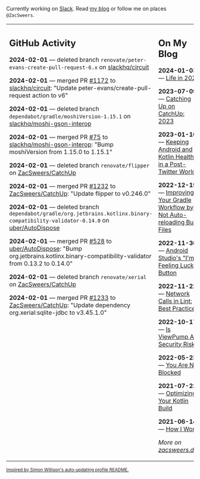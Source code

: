 Currently working on [Slack](https://slack.com/). Read [my blog](https://zacsweers.dev/) or follow me on places `@ZacSweers`.

<table><tr><td valign="top" width="60%">

## GitHub Activity
<!-- githubActivity starts -->
**2024-02-01** — deleted branch `renovate/peter-evans-create-pull-request-6.x` on [slackhq/circuit](https://github.com/slackhq/circuit)

**2024-02-01** — merged PR [#1172](https://github.com/slackhq/circuit/pull/1172) to [slackhq/circuit](https://github.com/slackhq/circuit): "Update peter-evans/create-pull-request action to v6"

**2024-02-01** — deleted branch `dependabot/gradle/moshiVersion-1.15.1` on [slackhq/moshi-gson-interop](https://github.com/slackhq/moshi-gson-interop)

**2024-02-01** — merged PR [#75](https://github.com/slackhq/moshi-gson-interop/pull/75) to [slackhq/moshi-gson-interop](https://github.com/slackhq/moshi-gson-interop): "Bump moshiVersion from 1.15.0 to 1.15.1"

**2024-02-01** — deleted branch `renovate/flipper` on [ZacSweers/CatchUp](https://github.com/ZacSweers/CatchUp)

**2024-02-01** — merged PR [#1232](https://github.com/ZacSweers/CatchUp/pull/1232) to [ZacSweers/CatchUp](https://github.com/ZacSweers/CatchUp): "Update flipper to v0.246.0"

**2024-02-01** — deleted branch `dependabot/gradle/org.jetbrains.kotlinx.binary-compatibility-validator-0.14.0` on [uber/AutoDispose](https://github.com/uber/AutoDispose)

**2024-02-01** — merged PR [#528](https://github.com/uber/AutoDispose/pull/528) to [uber/AutoDispose](https://github.com/uber/AutoDispose): "Bump org.jetbrains.kotlinx.binary-compatibility-validator from 0.13.2 to 0.14.0"

**2024-02-01** — deleted branch `renovate/xerial` on [ZacSweers/CatchUp](https://github.com/ZacSweers/CatchUp)

**2024-02-01** — merged PR [#1233](https://github.com/ZacSweers/CatchUp/pull/1233) to [ZacSweers/CatchUp](https://github.com/ZacSweers/CatchUp): "Update dependency org.xerial:sqlite-jdbc to v3.45.1.0"
<!-- githubActivity ends -->
</td><td valign="top" width="40%">

## On My Blog
<!-- blog starts -->
**2024-01-03** — [Life in 2024](https://www.zacsweers.dev/life-in-2024/)

**2023-07-09** — [Catching Up on CatchUp: 2023](https://www.zacsweers.dev/catching-up-on-catchup-2023/)

**2023-01-10** — [Keeping Android and Kotlin Healthy in a Post-Twitter World](https://www.zacsweers.dev/keeping-android-healthy/)

**2022-12-19** — [Improving Your Gradle Workflow by Not Auto-reloading Build Files](https://www.zacsweers.dev/improving-your-workflow-by-not-auto-reloading-build-files/)

**2022-11-30** — [Android Studio's "I'm Feeling Lucky" Button](https://www.zacsweers.dev/android-studios-im-feeling-lucky-button/)

**2022-11-22** — [Network Calls in Lint: Best Practices](https://www.zacsweers.dev/network-calls-in-lint-best-practices/)

**2022-10-17** — [Is ViewPump A Security Risk?](https://www.zacsweers.dev/is-viewpump-a-security-risk/)

**2022-05-23** — [You Are Not Blocked](https://www.zacsweers.dev/you-are-not-blocked/)

**2021-07-23** — [Optimizing Your Kotlin Build](https://www.zacsweers.dev/optimizing-your-kotlin-build/)

**2021-06-14** — [How I Work](https://www.zacsweers.dev/how-i-work/)
<!-- blog ends -->
_More on [zacsweers.dev](https://zacsweers.dev/)_
</td></tr></table>

<sub><a href="https://simonwillison.net/2020/Jul/10/self-updating-profile-readme/">Inspired by Simon Willison's auto-updating profile README.</a></sub>